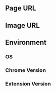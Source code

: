 <!--

Before reporting an issue

* Reload the pages. *Important*
* Restart Google Chrome.
* Confirm you are using the latest version of the extension.
* Confirm you are using the latest version of Google Chrome.

-->

## Page URL

<!-- Required. Write the page URL on which the problem occurs. -->


## Image URL

<!-- If possible. Or write the image description. -->


## Environment

### OS

<!-- Windows, macOS, Ubuntu, etc. and the version. -->


### Chrome Version

<!-- You can find it on chrome://settings/help -->


### Extension Version

<!-- You can find it on chrome://extensions -->


<!-- Thank you for your cooperation. -->
